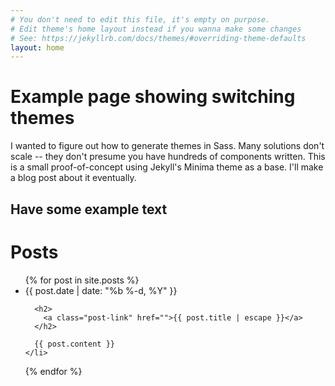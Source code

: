 ```yaml
---
# You don't need to edit this file, it's empty on purpose.
# Edit theme's home layout instead if you wanna make some changes
# See: https://jekyllrb.com/docs/themes/#overriding-theme-defaults
layout: home
---
```

# Example page showing switching themes

I wanted to figure out how to generate themes in Sass. Many solutions don't scale -- they don't presume you have hundreds of components written. This is a small proof-of-concept using Jekyll's Minima theme as a base. I'll make a blog post about it eventually.

## Have some example text

<h1 class="page-heading">Posts</h1>
<ul class="post-list">
  {% for post in site.posts %}
    <li>
      <span class="post-meta">{{ post.date | date: "%b %-d, %Y" }}</span>

      <h2>
        <a class="post-link" href="">{{ post.title | escape }}</a>
      </h2>

      {{ post.content }}
    </li>
  {% endfor %}
</ul>
